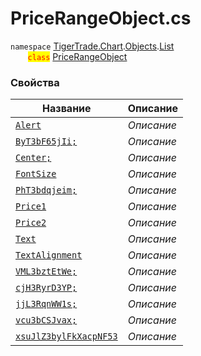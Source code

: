 
# PriceRangeObject.cs
`namespace` [TigerTrade.Chart](../../../../../TigerTrade.Chart.md).[Objects](../../../../../TigerTrade.Chart/Objects.md).[List](../../../../../TigerTrade.Chart/Objects/List.md)  
&nbsp;&nbsp;&nbsp;&nbsp;&nbsp;&nbsp;&nbsp;<mark style="color:red;">`class`</mark> [PriceRangeObject](../../PriceRangeObject.cs.md)

### Свойства
| Название | Описание |
| --- | --- |
| [`Alert`](./Свойства/Alert.md) | *Описание* |
| [`ByT3bF65jIi;`](./Свойства/ByT3bF65jIi;.md) | *Описание* |
| [`Center;`](./Свойства/Center;.md) | *Описание* |
| [`FontSize`](./Свойства/FontSize.md) | *Описание* |
| [`PhT3bdqjeim;`](./Свойства/PhT3bdqjeim;.md) | *Описание* |
| [`Price1`](./Свойства/Price1.md) | *Описание* |
| [`Price2`](./Свойства/Price2.md) | *Описание* |
| [`Text`](./Свойства/Text.md) | *Описание* |
| [`TextAlignment`](./Свойства/TextAlignment.md) | *Описание* |
| [`VML3bztEtWe;`](./Свойства/VML3bztEtWe;.md) | *Описание* |
| [`cjH3RyrD3YP;`](./Свойства/cjH3RyrD3YP;.md) | *Описание* |
| [`jjL3RqnWW1s;`](./Свойства/jjL3RqnWW1s;.md) | *Описание* |
| [`vcu3bCSJvax;`](./Свойства/vcu3bCSJvax;.md) | *Описание* |
| [`xsuJlZ3bylFkXacpNF53`](./Свойства/xsuJlZ3bylFkXacpNF53.md) | *Описание* |
